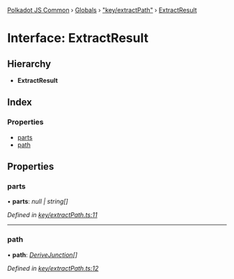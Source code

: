 [Polkadot JS Common](../README.md) › [Globals](../globals.md) › ["key/extractPath"](../modules/_key_extractpath_.md) › [ExtractResult](_key_extractpath_.extractresult.md)

# Interface: ExtractResult

## Hierarchy

* **ExtractResult**

## Index

### Properties

* [parts](_key_extractpath_.extractresult.md#parts)
* [path](_key_extractpath_.extractresult.md#path)

## Properties

###  parts

• **parts**: *null | string[]*

*Defined in [key/extractPath.ts:11](https://github.com/polkadot-js/common/blob/ffc6b032/packages/util-crypto/src/key/extractPath.ts#L11)*

___

###  path

• **path**: *[DeriveJunction](../classes/_key_derivejunction_.derivejunction.md)[]*

*Defined in [key/extractPath.ts:12](https://github.com/polkadot-js/common/blob/ffc6b032/packages/util-crypto/src/key/extractPath.ts#L12)*

